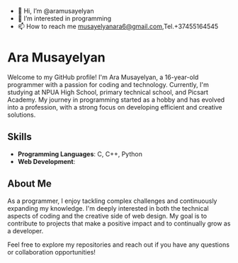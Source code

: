 - 👋 Hi, I’m @aramusayelyan
- 👀 I’m interested in programming
- 📫 How to reach me musayelyanara6@gmail.com,Tel.+37455164545


# Ara Musayelyan

Welcome to my GitHub profile! I'm Ara Musayelyan, a 16-year-old programmer with a passion for coding and technology. Currently, I'm studying at NPUA High School, primary technical school, and Picsart Academy. My journey in programming started as a hobby and has evolved into a profession, with a strong focus on developing efficient and creative solutions.

## Skills

- **Programming Languages**: C, C++, Python
- **Web Development**:

## About Me

As a programmer, I enjoy tackling complex challenges and continuously expanding my knowledge. I'm deeply interested in both the technical aspects of coding and the creative side of web design. My goal is to contribute to projects that make a positive impact and to continually grow as a developer.

Feel free to explore my repositories and reach out if you have any questions or collaboration opportunities!
